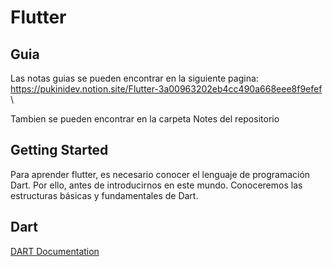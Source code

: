 # Flutter

## Guia
Las notas guias se pueden encontrar en la siguiente pagina:
https://pukinidev.notion.site/Flutter-3a00963202eb4cc490a668eee8f9efef \

Tambien se pueden encontrar en la carpeta Notes del repositorio

## Getting Started
Para aprender flutter, es necesario
conocer el lenguaje de programación Dart. Por ello, antes de introducirnos en este mundo. Conoceremos las estructuras básicas y fundamentales de Dart.

## Dart
[DART Documentation](https://dart.dev/guides)




